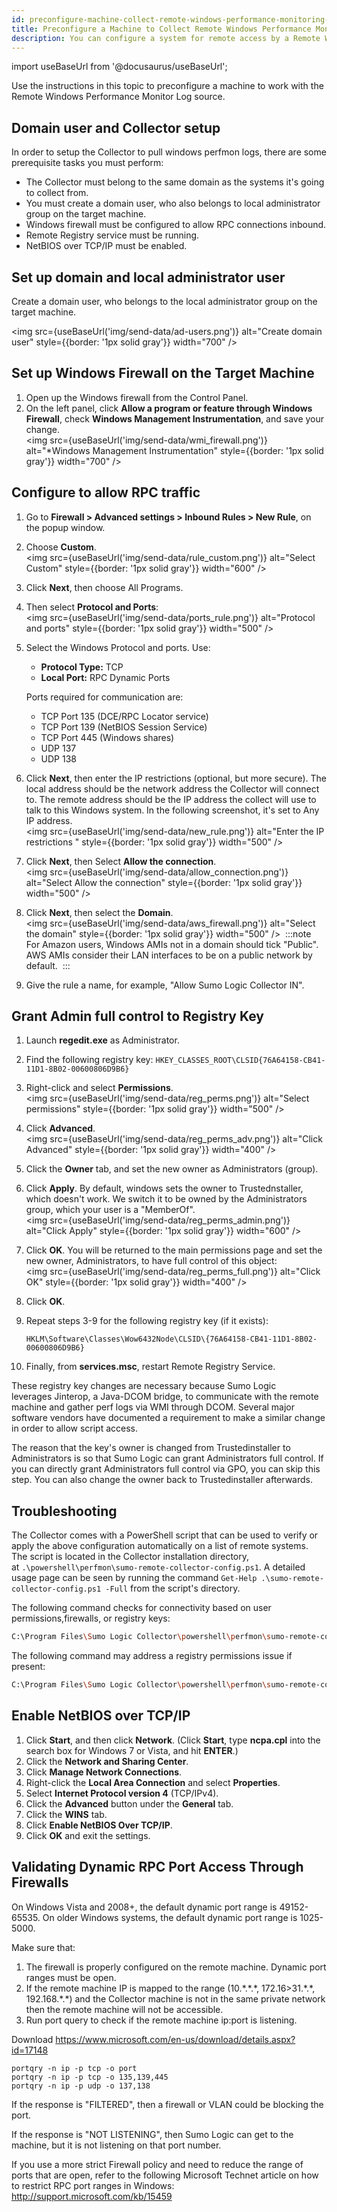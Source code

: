 ```yaml
---
id: preconfigure-machine-collect-remote-windows-performance-monitoring-logs
title: Preconfigure a Machine to Collect Remote Windows Performance Monitoring Logs
description: You can configure a system for remote access by a Remote Windows Performance Monitoring Log Source.
---
```


import useBaseUrl from '@docusaurus/useBaseUrl';

Use the instructions in this topic to preconfigure a machine to work
with the Remote Windows Performance Monitor Log source.

## Domain user and Collector setup

In order to setup the Collector to pull windows perfmon logs, there
are some prerequisite tasks you must perform:

* The Collector must belong to the same domain as the systems it's going to collect from.
* You must create a domain user, who also belongs to local administrator group on the target machine.
* Windows firewall must be configured to allow RPC connections inbound.
* Remote Registry service must be running.
* NetBIOS over TCP/IP must be enabled.

## Set up domain and local administrator user

Create a domain user, who belongs to the local administrator group on the target machine.

<img src={useBaseUrl('img/send-data/ad-users.png')} alt="Create domain user" style={{border: '1px solid gray'}} width="700" />

## Set up Windows Firewall on the Target Machine

1. Open up the Windows firewall from the Control Panel.
1. On the left panel, click **Allow a program or feature through Windows Firewall**, check **Windows Management Instrumentation**, and save your change.<br/><img src={useBaseUrl('img/send-data/wmi_firewall.png')} alt="*Windows Management Instrumentation" style={{border: '1px solid gray'}} width="700" />

## Configure to allow RPC traffic

1. Go to **Firewall > Advanced settings > Inbound Rules > New Rule**, on the popup window.  
1. Choose **Custom**.  <br/><img src={useBaseUrl('img/send-data/rule_custom.png')} alt="Select Custom" style={{border: '1px solid gray'}} width="600" />
1. Click **Next**, then choose All Programs.  
1. Then select **Protocol and Ports**: <br/><img src={useBaseUrl('img/send-data/ports_rule.png')} alt="Protocol and ports" style={{border: '1px solid gray'}} width="500" />
1. Select the Windows Protocol and ports. Use: 
   * **Protocol Type:** TCP
   * **Local Port:** RPC Dynamic Ports

   Ports required for communication are:    

   * TCP Port 135 (DCE/RPC Locator service)
   * TCP Port 139 (NetBIOS Session Service)
   * TCP Port 445 (Windows shares)
   * UDP 137
   * UDP 138
1. Click **Next**, then enter the IP restrictions (optional, but more secure). The local address should be the network address the Collector will connect to. The remote address should be the IP address the collect will use to talk to this Windows system. In the following screenshot, it's set to Any IP address. <br/><img src={useBaseUrl('img/send-data/new_rule.png')} alt="Enter the IP restrictions " style={{border: '1px solid gray'}} width="500" />
1. Click **Next**, then Select **Allow the connection**. <br/><img src={useBaseUrl('img/send-data/allow_connection.png')} alt="Select Allow the connection" style={{border: '1px solid gray'}} width="500" />
1. Click **Next**, then select the **Domain**. <br/><img src={useBaseUrl('img/send-data/aws_firewall.png')} alt="Select the domain" style={{border: '1px solid gray'}} width="500" /> 
     :::note
     For Amazon users, Windows AMIs not in a domain should tick "Public". AWS AMIs consider their LAN interfaces to be on a public network by default. 
     :::
1. Give the rule a name, for example, "Allow Sumo Logic Collector IN".

## Grant Admin full control to Registry Key

1. Launch **regedit.exe** as Administrator.  
1. Find the following registry key: `HKEY_CLASSES_ROOT\CLSID{76A64158-CB41-11D1-8B02-00600806D9B6}`  
1. Right-click and select **Permissions**.<br/><img src={useBaseUrl('img/send-data/reg_perms.png')} alt="Select permissions" style={{border: '1px solid gray'}} width="500" />
1. Click **Advanced**.<br/><img src={useBaseUrl('img/send-data/reg_perms_adv.png')} alt="Click Advanced" style={{border: '1px solid gray'}} width="400" />
1. Click the **Owner** tab, and set the new owner as Administrators (group). 
1. Click **Apply**. By default, windows sets the owner to Trustednstaller, which doesn't work. We switch it to be owned by the Administrators group, which your user is a "MemberOf".<br/><img src={useBaseUrl('img/send-data/reg_perms_admin.png')} alt="Click Apply" style={{border: '1px solid gray'}} width="600" />
1. Click **OK**. You will be returned to the main permissions page and set the new owner, Administrators, to have full control of this object:<br/><img src={useBaseUrl('img/send-data/reg_perms_full.png')} alt="Click OK" style={{border: '1px solid gray'}} width="400" />
1. Click **OK**.
1. Repeat steps 3-9 for the following registry key (if it exists):

    `HKLM\Software\Classes\Wow6432Node\CLSID\{76A64158-CB41-11D1-8B02-00600806D9B6}`

1. Finally, from **services.msc**, restart Remote Registry Service. 

These registry key changes are necessary because Sumo Logic leverages Jinterop, a Java-DCOM bridge, to communicate with the remote machine and gather perf logs via WMI through DCOM. Several major software vendors have documented a requirement to make a similar change in order to allow script access. 

The reason that the key's owner is changed from Trustedinstaller to Administrators is so that Sumo Logic can grant Administrators full control. If you can directly grant Administrators full control via GPO, you can skip this step. You can also change the owner back to Trustedinstaller afterwards.

## Troubleshooting

The Collector comes with a PowerShell script that can be used to verify or apply the above configuration automatically on a list of remote systems. The script is located in the Collector installation directory, at `.\powershell\perfmon\sumo-remote-collector-config.ps1`. A detailed usage page can be seen by running the command `Get-Help .\sumo-remote-collector-config.ps1 -Full` from the script's directory.

The following command checks for connectivity based on user permissions,firewalls, or registry keys:

```bash
C:\Program Files\Sumo Logic Collector\powershell\perfmon\sumo-remote-collector-config.ps1 -computernames "<name>" -credential $ps_cred -check
```

The following command may address a registry permissions issue if
present:

```bash
C:\Program Files\Sumo Logic Collector\powershell\perfmon\sumo-remote-collector-config.ps1 -computernames "<name>" -credential $ps_cred -apply
```

## Enable NetBIOS over TCP/IP

1. Click **Start**, and then click **Network**. (Click **Start**, type ****ncpa.cpl**** into the search box for Windows 7 or Vista, and hit **ENTER**.)
1. Click the **Network and Sharing Center**.
1. Click **Manage Network Connections**.
1. Right-click the **Local Area Connection** and select **Properties**.
1. Select **Internet Protocol version 4** (TCP/IPv4).
1. Click the **Advanced** button under the **General** tab.
1. Click the **WINS** tab.
1. Click **Enable NetBIOS Over TCP/IP**.
1. Click **OK** and exit the settings.

## Validating Dynamic RPC Port Access Through Firewalls

On Windows Vista and 2008+, the default dynamic port range is 49152-65535. On older Windows systems, the default dynamic port range is 1025-5000.

Make sure that:

1. The firewall is properly configured on the remote machine. Dynamic port ranges must be open. 
1. If the remote machine IP is mapped to the range (10.\*.\*.\*, 172.16\>31.\*.\*, 192.168.\*.\*) and the Collector machine is not in the same private network then the remote machine will not be accessible. 
1. Run port query to check if the remote machine ip:port is listening.

Download https://www.microsoft.com/en-us/download/details.aspx?id=17148

```
portqry -n ip -p tcp -o port
portqry -n ip -p tcp -o 135,139,445
portqry -n ip -p udp -o 137,138
```

If the response is "FILTERED", then a firewall or VLAN could be blocking the port. 

If the response is "NOT LISTENING", then Sumo Logic can get to the machine, but it is not listening on that port number.

If you use a more strict Firewall policy and need to reduce the range of ports that are open, refer to the following Microsoft Technet article on how to restrict RPC port ranges in Windows: http://support.microsoft.com/kb/15459
